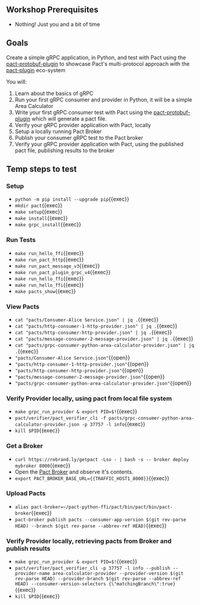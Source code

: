 ## Workshop Prerequisites

- Nothing! Just you and a bit of time

## Goals

Create a simple gRPC application, in Python, and test with Pact using the [pact-protobuf-plugin](https://github.com/pactflow/pact-protobuf-plugin) to showcase Pact's multi-protocol approach with the [pact-plugin](https://github.com/pact-foundation/pact-plugins) eco-system

You will:

1. Learn about the basics of gRPC
1. Run your first gRPC consumer and provider in Python, it will be a simple Area Calculator
1. Write your first gRPC consumer test with Pact using the [pact-protobuf-plugin](https://github.com/pactflow/pact-protobuf-plugin) which will generate a pact file.
1. Verify your gRPC provider application with Pact, locally
1. Setup a locally running Pact Broker
1. Publish your consumer gRPC test to the Pact broker
1. Verify your gRPC provider application with Pact, using the published pact file, publishing results to the broker

## Temp steps to test

### Setup

- `python -m pip install --upgrade pip`{{exec}}
- `mkdir pact`{{exec}}
- `make setup`{{exec}}
- `make install`{{exec}}
- `make grpc_install`{{exec}}

### Run Tests

- `make run_hello_ffi`{{exec}}
- `make run_pact_http`{{exec}}
- `make run_pact_message_v3`{{exec}}
- `make run_pact_plugin_grpc_v4`{{exec}}
- `make run_hello_ffi`{{exec}}
- `make run_hello_ffi`{{exec}}
- `make pacts_show`{{exec}}

### View Pacts

- `cat "pacts/Consumer-Alice Service.json" | jq .`{{exec}}
- `cat "pacts/http-consumer-1-http-provider.json" | jq .`{{exec}}
- `cat "pacts/http-consumer-http-provider.json" | jq .`{{exec}}
- `cat "pacts/message-consumer-2-message-provider.json" | jq .`{{exec}}
- `cat "pacts/grpc-consumer-python-area-calculator-provider.json" | jq .`{{exec}}
- `"pacts/Consumer-Alice Service.json"`{{open}}
- `"pacts/http-consumer-1-http-provider.json"`{{open}}
- `"pacts/http-consumer-http-provider.json"`{{open}}
- `"pacts/message-consumer-2-message-provider.json"`{{open}}
- `"pacts/grpc-consumer-python-area-calculator-provider.json"`{{open}}

### Verify Provider locally, using pact from local file system

- `make grpc_run_provider & export PID=$!`{{exec}}
- `pact/verifier/pact_verifier_cli -f pacts/grpc-consumer-python-area-calculator-provider.json -p 37757 -l info`{{exec}}
- `kill $PID`{{exec}}

### Get a Broker

- `curl https://rebrand.ly/getpact -Lso - | bash -s -- broker deploy mybroker 8000`{{exec}}
- Open the [Pact Broker]({{TRAFFIC_HOST1_8000}}) and observe it's contents.
- `export PACT_BROKER_BASE_URL={{TRAFFIC_HOST1_8000}}`{{exec}}

### Upload Pacts

- `alias pact-broker=~/pact-python-ffi/pact/bin/pact/bin/pact-broker`{{exec}}
- `pact-broker publish pacts --consumer-app-version $(git rev-parse HEAD) --branch $(git rev-parse --abbrev-ref HEAD)`{{exec}}

### Verify Provider locally, retrieving pacts from Broker and publish results

- `make grpc_run_provider & export PID=$!`{{exec}}
- `pact/verifier/pact_verifier_cli -p 37757 -l info --publish --provider-name area-calculator-provider --provider-version $(git rev-parse HEAD) --provider-branch $(git rev-parse --abbrev-ref HEAD) --consumer-version-selectors {\"matchingBranch\":true}`{{exec}}
- `kill $PID`{{exec}}
